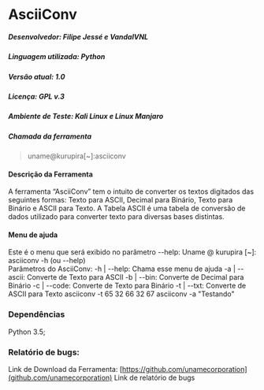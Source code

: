 # AsciiConv
##### Desenvolvedor: Filipe Jessé e VandalVNL
##### Linguagem utilizada: Python
##### Versão atual: 1.0
##### Licença: GPL v.3
##### Ambiente de Teste: Kali Linux e Linux Manjaro

##### Chamada da ferramenta
>uname@kurupira[~]:asciiconv

#### Descrição da Ferramenta
A ferramenta “AsciiConv” tem o intuito de converter os textos digitados das seguintes formas: Texto para ASCII, Decimal para Binário, Texto para Binário e ASCII para Texto. A Tabela ASCII é uma tabela de conversão de dados utilizado para converter texto para diversas bases distintas. 

#### Menu de ajuda
Este é o menu que será exibido no parâmetro --help:
Uname @ kurupira [~]: asciiconv -h (ou --help)  
Parâmetros do AsciiConv:
-h | --help: 	Chama esse menu de ajuda
-a | --ascii: 	Converte de Texto para ASCII
-b | --bin: 	Converte de Decimal para Binário
-c | --code: 	Converte de Texto para Binário
-t | --txt: 	Converte de ASCII para Texto
asciiconv -t 65 32 66 32 67
asciiconv -a "Testando"

### Dependências
Python 3.5;         

### Relatório de bugs:
Link de Download da Ferramenta: [https://github.com/unamecorporation](github.com/unamecorporation) 
Link de relatório de bugs
